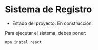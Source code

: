 <h1> Sistema de Registro</h1>

- Estado del proyecto: En construcción.

Para ejecutar el sistema, debes poner: 

```npm instal react```
